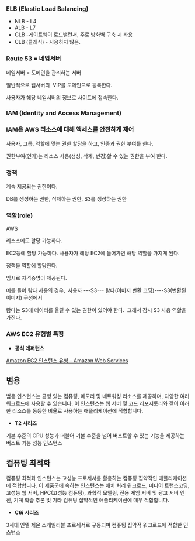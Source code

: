 ### ELB (Elastic Load Balancing)

- NLB - L4
- ALB - L7
- GLB -게이트웨이 로드밸런서, 주로 방화벽 구축 시 사용
- CLB (클래식) - 사용하지 않음.

### Route 53 = 네임서버

네임서버 = 도메인을 관리하는 서버

일반적으로 웹서버의  VIP를 도메인으로 등록한다.

사용자가 해당 네임서버의 정보로 사이트에 접속한다.

### IAM (Identity and Access Management)

### IAM은 AWS 리소스에 대해 액세스를 안전하게 제어

사용자, 그룹, 역할에 맞는 권한 할당을 하고, 인증과 권한 부여를 한다.

권한부여(인가)는 리소스 사용(생성, 삭제, 변경)할 수 있는 권한을 부여 한다.

### 정책

계속 제공되는 권한이다.

DB를 생성하는 권한, 삭제하는 권한, S3를 생성하는 권한

### 역할(role)

AWS 

리소스에도 할당 가능하다.

EC2등에 할당 가능하다. 사용자가 해당 EC2에 들어가면 해당 역할을 가지게 된다.

정책을 역할에 할당한다.

임시로 자격증명이 제공된다.

예를 들어 람다 사용의 경우,  사용자 ---S3--- 람다(이미지 변환 코딩)----S3(변환된 이미지) 구성에서

람다는 S3에 데이터를 올릴 수 있는 권한이 있어야 한다.  그래서 잠시 S3 사용 역할을 가진다.

### AWS EC2 유형별 특징

- **공식 레퍼런스**

[Amazon EC2 인스턴스 유형 – Amazon Web Services](https://aws.amazon.com/ko/ec2/instance-types/)

## 범용

범용 인스턴스는 균형 있는 컴퓨팅, 메모리 및 네트워킹 리소스를 제공하며, 다양한 여러 워크로드에 사용할 수 있습니다. 이 인스턴스는 웹 서버 및 코드 리포지토리와 같이 이러한 리소스를 동등한 비율로 사용하는 애플리케이션에 적합합니다.

- **T2 시리즈**

기본 수준의 CPU 성능과 더불어 기본 수준을 넘어 버스트할 수 있는 기능을 제공하는 버스트 가능 성능 인스턴스

## ****컴퓨팅 최적화****

컴퓨팅 최적화 인스턴스는 고성능 프로세서를 활용하는 컴퓨팅 집약적인 애플리케이션에 적합합니다. 이 제품군에 속하는 인스턴스는 배치 처리 워크로드, 미디어 트랜스코딩, 고성능 웹 서버, HPC(고성능 컴퓨팅), 과학적 모델링, 전용 게임 서버 및 광고 서버 엔진, 기계 학습 추론 및 기타 컴퓨팅 집약적인 애플리케이션에 매우 적합합니다.

- **C6i 시리즈**

3세대 인텔 제온 스케일러블 프로세서로 구동되며 컴퓨팅 집약적 워크로드에 적합한 인스턴스
